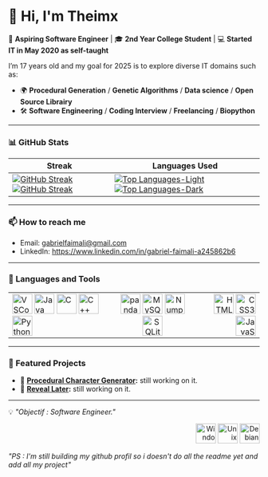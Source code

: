 # 👋 Hi, I'm Theimx

🌟 **Aspiring Software Engineer** | 🎓 **2nd Year College Student** | 💻 **Started IT in May 2020 as self-taught**  

I’m 17 years old and my goal for 2025 is to explore diverse IT domains such as:   
- 🌍 **Procedural Generation** / **Genetic Algorithms** / **Data science** / **Open Source Librairy**
- 🛠️ **Software Engineering**  / **Coding Interview** / **Freelancing** / **Biopython**
---

### 📊 GitHub Stats

| **Streak** | **Languages Used** |
|------------|--------------------|
| [![GitHub Streak](https://github-readme-streak-stats-eight.vercel.app?user=Theimx&theme=blood)](https://github.com/Theimx#gh-light-mode-only) [![GitHub Streak](https://github-readme-streak-stats-eight.vercel.app?user=Theimx&theme=dark)](https://github.com/Theimx#gh-dark-mode-only) | [![Top Languages-Light](https://github-readme-stats.vercel.app/api/top-langs/?username=Theimx&layout=compact&theme=default)](https://github.com/Theimx#gh-light-mode-only) [![Top Languages-Dark](https://github-readme-stats.vercel.app/api/top-langs/?username=Theimx&layout=compact&theme=dark)](https://github.com/Theimx#gh-dark-mode-only) |


---

### 📫 How to reach me
- Email: gabrielfaimali@gmail.com
- LinkedIn: https://www.linkedin.com/in/gabriel-faimali-a245862b6

---

### 🔧 Languages and Tools  
<table width="100%">
  <tr>
    <td align="left">
      <img src="https://cdn.jsdelivr.net/gh/devicons/devicon/icons/vscode/vscode-original.svg" width="40" height="40" alt="VSCode"/> 
      <img src="https://cdn.jsdelivr.net/gh/devicons/devicon@latest/icons/java/java-original-wordmark.svg" width="40" height="40" alt="Java"/>
      <img src="https://cdn.jsdelivr.net/gh/devicons/devicon@latest/icons/c/c-original.svg" width="40" height="40" alt="C"/>
      <img src="https://cdn.jsdelivr.net/gh/devicons/devicon@latest/icons/cplusplus/cplusplus-original.svg" width="40" height="40" alt="C++"/>
      <img src="https://cdn.jsdelivr.net/gh/devicons/devicon/icons/python/python-original.svg" width="40" height="40" alt="Python"/> 
    </td>
    <td align="center">
      <img src="https://cdn.jsdelivr.net/gh/devicons/devicon@latest/icons/pandas/pandas-original.svg" width="40" height="40" alt="pandas"/>
      <img src="https://cdn.jsdelivr.net/gh/devicons/devicon@latest/icons/mysql/mysql-original.svg" width="40" height="40" alt="MySQL"/>
      <img src="https://cdn.jsdelivr.net/gh/devicons/devicon@latest/icons/numpy/numpy-original.svg" width="40" height="40" alt="Numpy"/> 
      <img src="https://cdn.jsdelivr.net/gh/devicons/devicon@latest/icons/sqlite/sqlite-original.svg" width="40" height="40" alt="SQLite"/>
    </td>
    <td align="right">
      <img src="https://cdn.jsdelivr.net/gh/devicons/devicon/icons/html5/html5-original.svg" width="40" height="40" alt="HTML5"/> 
      <img src="https://cdn.jsdelivr.net/gh/devicons/devicon/icons/css3/css3-original.svg" width="40" height="40" alt="CSS3"/> 
      <img src="https://cdn.jsdelivr.net/gh/devicons/devicon/icons/javascript/javascript-original.svg" width="40" height="40" alt="JavaScript"/> 
    </td>
  </tr>
</table>

---

### 🚀 Featured Projects
- 🌟 **[Procedural Character Generator](#):** still working on it.  
- 🌟 **[Reveal Later](#):** still working on it.  

---

💡 _"Objectif : Software Engineer."_                                                   <p align="right"><img src="https://cdn.jsdelivr.net/gh/devicons/devicon@latest/icons/windows11/windows11-original.svg" width="40" height="40" alt="Windows"/>  <img src="https://cdn.jsdelivr.net/gh/devicons/devicon@latest/icons/unix/unix-original.svg" width="40" height="40" alt="Unix"/> <img src="https://cdn.jsdelivr.net/gh/devicons/devicon@latest/icons/debian/debian-original.svg" width="40" height="40" alt="Debian" /> </p>

_"PS : I'm still building my github profil so i doesn't do all the readme yet and add all my project"_    

